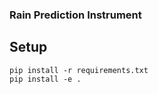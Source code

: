 ### Rain Prediction Instrument

## Setup
```shell script
pip install -r requirements.txt
pip install -e .
```
